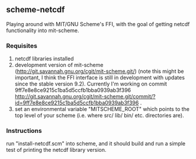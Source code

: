 ## scheme-netcdf ##

Playing around with MIT/GNU Scheme's FFI, with the goal of getting netcdf functionality into mit-scheme.

### Requisites ###

1. netcdf libraries installed
2. development version of mit-scheme (http://git.savannah.gnu.org/cgit/mit-scheme.git/) (note this might be important, I think the FFI interface is still in development with updates since the stable version 9.2). Currently I'm working on commit 9ff7e8e8ce9215c1ba5d5ccfb1bba0939ab3f396 http://git.savannah.gnu.org/cgit/mit-scheme.git/commit/?id=9ff7e8e8ce9215c1ba5d5ccfb1bba0939ab3f396 .
3. set an environmental variable "MITSCHEME_ROOT" which points to the top level of your scheme (i.e. where src/ lib/ bin/ etc. directories are).

### Instructions ###

run  "install-netcdf.scm" into scheme, and it should build and run a simple test of printing the netcdf library version.

